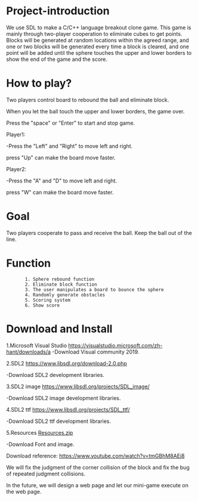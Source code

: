 # Project-introduction
We use SDL to make a C/C++ language breakout clone game.
This game is mainly through two-player cooperation to eliminate cubes to get points.
Blocks will be generated at random locations within the agreed range,
and one or two blocks will be generated every time a block is cleared, 
and one point will be added until the sphere touches the upper and lower borders to show the end of the game and the score.


# How to play?

Two players control board to rebound the ball and eliminate block.

When you let the ball touch the upper and lower borders, the game over.

Press the "space" or "Enter" to start and stop game.

Player1:

-Press the "Left" and "Right" to move left and right.

 press "Up" can make the board move faster.

Player2:

-Press the "A" and "D" to move left and right.

 press "W" can make the board move faster.

# Goal 
Two players cooperate to pass and receive the ball. Keep the ball out of the line.

# Function  
           1. Sphere rebound function
           2. Eliminate block function
           3. The user manipulates a board to bounce the sphere
           4. Randomly generate obstacles
           5. Scoring system
           6. Show score
           

# Download and Install
1.Microsoft Visual Studio
https://visualstudio.microsoft.com/zh-hant/downloads/a
-Download Visual community 2019.

2.SDL2 
https://www.libsdl.org/download-2.0.php

-Download SDL2 development libraries.

3.SDL2 image
https://www.libsdl.org/projects/SDL_image/

-Download SDL2 image development libraries.

4.SDL2 ttf
https://www.libsdl.org/projects/SDL_ttf/

-Download SDL2 ttf development libraries.

5.Resources
[Resources.zip](https://github.com/sammy78952/Project-introduction/files/6656451/Resources.zip)

-Download Font and image.

Download reference: https://www.youtube.com/watch?v=tmGBhM8AEj8

We will fix the judgment of the corner collision of the block and fix the bug of repeated judgment collisions.

In the future, we will design a web page and let our mini-game execute on the web page.
